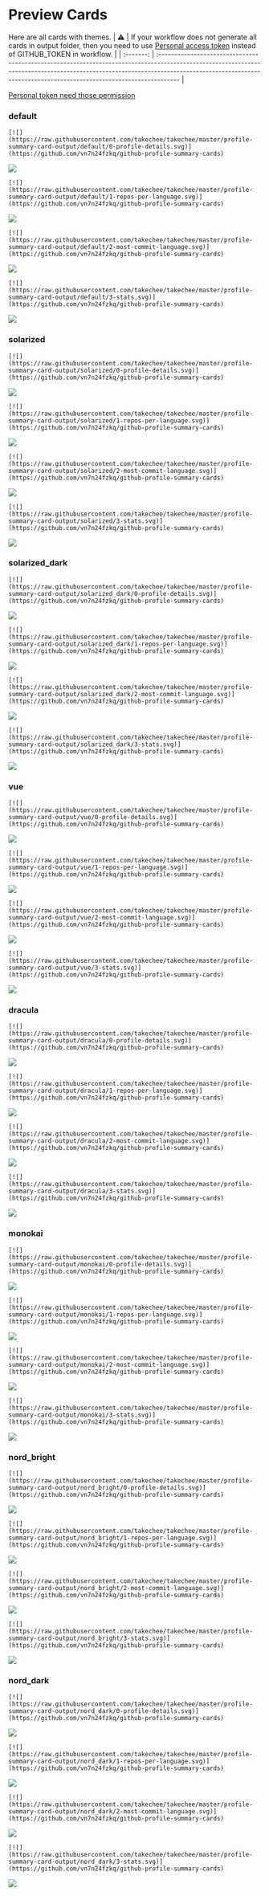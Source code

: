 
# Preview Cards

Here are all cards with themes.
| :warning: | If your workflow does not generate all cards in output folder, then you need to use [Personal access token](https://docs.github.com/en/actions/configuring-and-managing-workflows/creating-and-storing-encrypted-secrets) instead of GITHUB_TOKEN in workflow. |
| :-------: | :------------------------------------------------------------------------------------------------------------------------------------------------------------------------------------------------------------------------------------------------ |

[Personal token need those permission](https://github.com/vn7n24fzkq/github-profile-summary-cards/wiki/Personal-access-token-permissions)


### default


```
[![](https://raw.githubusercontent.com/takechee/takechee/master/profile-summary-card-output/default/0-profile-details.svg)](https://github.com/vn7n24fzkq/github-profile-summary-cards)
```
![](https://raw.githubusercontent.com/takechee/takechee/master/profile-summary-card-output/default/0-profile-details.svg)


```
[![](https://raw.githubusercontent.com/takechee/takechee/master/profile-summary-card-output/default/1-repos-per-language.svg)](https://github.com/vn7n24fzkq/github-profile-summary-cards)
```
![](https://raw.githubusercontent.com/takechee/takechee/master/profile-summary-card-output/default/1-repos-per-language.svg)


```
[![](https://raw.githubusercontent.com/takechee/takechee/master/profile-summary-card-output/default/2-most-commit-language.svg)](https://github.com/vn7n24fzkq/github-profile-summary-cards)
```
![](https://raw.githubusercontent.com/takechee/takechee/master/profile-summary-card-output/default/2-most-commit-language.svg)


```
[![](https://raw.githubusercontent.com/takechee/takechee/master/profile-summary-card-output/default/3-stats.svg)](https://github.com/vn7n24fzkq/github-profile-summary-cards)
```
![](https://raw.githubusercontent.com/takechee/takechee/master/profile-summary-card-output/default/3-stats.svg)


### solarized


```
[![](https://raw.githubusercontent.com/takechee/takechee/master/profile-summary-card-output/solarized/0-profile-details.svg)](https://github.com/vn7n24fzkq/github-profile-summary-cards)
```
![](https://raw.githubusercontent.com/takechee/takechee/master/profile-summary-card-output/solarized/0-profile-details.svg)


```
[![](https://raw.githubusercontent.com/takechee/takechee/master/profile-summary-card-output/solarized/1-repos-per-language.svg)](https://github.com/vn7n24fzkq/github-profile-summary-cards)
```
![](https://raw.githubusercontent.com/takechee/takechee/master/profile-summary-card-output/solarized/1-repos-per-language.svg)


```
[![](https://raw.githubusercontent.com/takechee/takechee/master/profile-summary-card-output/solarized/2-most-commit-language.svg)](https://github.com/vn7n24fzkq/github-profile-summary-cards)
```
![](https://raw.githubusercontent.com/takechee/takechee/master/profile-summary-card-output/solarized/2-most-commit-language.svg)


```
[![](https://raw.githubusercontent.com/takechee/takechee/master/profile-summary-card-output/solarized/3-stats.svg)](https://github.com/vn7n24fzkq/github-profile-summary-cards)
```
![](https://raw.githubusercontent.com/takechee/takechee/master/profile-summary-card-output/solarized/3-stats.svg)


### solarized_dark


```
[![](https://raw.githubusercontent.com/takechee/takechee/master/profile-summary-card-output/solarized_dark/0-profile-details.svg)](https://github.com/vn7n24fzkq/github-profile-summary-cards)
```
![](https://raw.githubusercontent.com/takechee/takechee/master/profile-summary-card-output/solarized_dark/0-profile-details.svg)


```
[![](https://raw.githubusercontent.com/takechee/takechee/master/profile-summary-card-output/solarized_dark/1-repos-per-language.svg)](https://github.com/vn7n24fzkq/github-profile-summary-cards)
```
![](https://raw.githubusercontent.com/takechee/takechee/master/profile-summary-card-output/solarized_dark/1-repos-per-language.svg)


```
[![](https://raw.githubusercontent.com/takechee/takechee/master/profile-summary-card-output/solarized_dark/2-most-commit-language.svg)](https://github.com/vn7n24fzkq/github-profile-summary-cards)
```
![](https://raw.githubusercontent.com/takechee/takechee/master/profile-summary-card-output/solarized_dark/2-most-commit-language.svg)


```
[![](https://raw.githubusercontent.com/takechee/takechee/master/profile-summary-card-output/solarized_dark/3-stats.svg)](https://github.com/vn7n24fzkq/github-profile-summary-cards)
```
![](https://raw.githubusercontent.com/takechee/takechee/master/profile-summary-card-output/solarized_dark/3-stats.svg)


### vue


```
[![](https://raw.githubusercontent.com/takechee/takechee/master/profile-summary-card-output/vue/0-profile-details.svg)](https://github.com/vn7n24fzkq/github-profile-summary-cards)
```
![](https://raw.githubusercontent.com/takechee/takechee/master/profile-summary-card-output/vue/0-profile-details.svg)


```
[![](https://raw.githubusercontent.com/takechee/takechee/master/profile-summary-card-output/vue/1-repos-per-language.svg)](https://github.com/vn7n24fzkq/github-profile-summary-cards)
```
![](https://raw.githubusercontent.com/takechee/takechee/master/profile-summary-card-output/vue/1-repos-per-language.svg)


```
[![](https://raw.githubusercontent.com/takechee/takechee/master/profile-summary-card-output/vue/2-most-commit-language.svg)](https://github.com/vn7n24fzkq/github-profile-summary-cards)
```
![](https://raw.githubusercontent.com/takechee/takechee/master/profile-summary-card-output/vue/2-most-commit-language.svg)


```
[![](https://raw.githubusercontent.com/takechee/takechee/master/profile-summary-card-output/vue/3-stats.svg)](https://github.com/vn7n24fzkq/github-profile-summary-cards)
```
![](https://raw.githubusercontent.com/takechee/takechee/master/profile-summary-card-output/vue/3-stats.svg)


### dracula


```
[![](https://raw.githubusercontent.com/takechee/takechee/master/profile-summary-card-output/dracula/0-profile-details.svg)](https://github.com/vn7n24fzkq/github-profile-summary-cards)
```
![](https://raw.githubusercontent.com/takechee/takechee/master/profile-summary-card-output/dracula/0-profile-details.svg)


```
[![](https://raw.githubusercontent.com/takechee/takechee/master/profile-summary-card-output/dracula/1-repos-per-language.svg)](https://github.com/vn7n24fzkq/github-profile-summary-cards)
```
![](https://raw.githubusercontent.com/takechee/takechee/master/profile-summary-card-output/dracula/1-repos-per-language.svg)


```
[![](https://raw.githubusercontent.com/takechee/takechee/master/profile-summary-card-output/dracula/2-most-commit-language.svg)](https://github.com/vn7n24fzkq/github-profile-summary-cards)
```
![](https://raw.githubusercontent.com/takechee/takechee/master/profile-summary-card-output/dracula/2-most-commit-language.svg)


```
[![](https://raw.githubusercontent.com/takechee/takechee/master/profile-summary-card-output/dracula/3-stats.svg)](https://github.com/vn7n24fzkq/github-profile-summary-cards)
```
![](https://raw.githubusercontent.com/takechee/takechee/master/profile-summary-card-output/dracula/3-stats.svg)


### monokai


```
[![](https://raw.githubusercontent.com/takechee/takechee/master/profile-summary-card-output/monokai/0-profile-details.svg)](https://github.com/vn7n24fzkq/github-profile-summary-cards)
```
![](https://raw.githubusercontent.com/takechee/takechee/master/profile-summary-card-output/monokai/0-profile-details.svg)


```
[![](https://raw.githubusercontent.com/takechee/takechee/master/profile-summary-card-output/monokai/1-repos-per-language.svg)](https://github.com/vn7n24fzkq/github-profile-summary-cards)
```
![](https://raw.githubusercontent.com/takechee/takechee/master/profile-summary-card-output/monokai/1-repos-per-language.svg)


```
[![](https://raw.githubusercontent.com/takechee/takechee/master/profile-summary-card-output/monokai/2-most-commit-language.svg)](https://github.com/vn7n24fzkq/github-profile-summary-cards)
```
![](https://raw.githubusercontent.com/takechee/takechee/master/profile-summary-card-output/monokai/2-most-commit-language.svg)


```
[![](https://raw.githubusercontent.com/takechee/takechee/master/profile-summary-card-output/monokai/3-stats.svg)](https://github.com/vn7n24fzkq/github-profile-summary-cards)
```
![](https://raw.githubusercontent.com/takechee/takechee/master/profile-summary-card-output/monokai/3-stats.svg)


### nord_bright


```
[![](https://raw.githubusercontent.com/takechee/takechee/master/profile-summary-card-output/nord_bright/0-profile-details.svg)](https://github.com/vn7n24fzkq/github-profile-summary-cards)
```
![](https://raw.githubusercontent.com/takechee/takechee/master/profile-summary-card-output/nord_bright/0-profile-details.svg)


```
[![](https://raw.githubusercontent.com/takechee/takechee/master/profile-summary-card-output/nord_bright/1-repos-per-language.svg)](https://github.com/vn7n24fzkq/github-profile-summary-cards)
```
![](https://raw.githubusercontent.com/takechee/takechee/master/profile-summary-card-output/nord_bright/1-repos-per-language.svg)


```
[![](https://raw.githubusercontent.com/takechee/takechee/master/profile-summary-card-output/nord_bright/2-most-commit-language.svg)](https://github.com/vn7n24fzkq/github-profile-summary-cards)
```
![](https://raw.githubusercontent.com/takechee/takechee/master/profile-summary-card-output/nord_bright/2-most-commit-language.svg)


```
[![](https://raw.githubusercontent.com/takechee/takechee/master/profile-summary-card-output/nord_bright/3-stats.svg)](https://github.com/vn7n24fzkq/github-profile-summary-cards)
```
![](https://raw.githubusercontent.com/takechee/takechee/master/profile-summary-card-output/nord_bright/3-stats.svg)


### nord_dark


```
[![](https://raw.githubusercontent.com/takechee/takechee/master/profile-summary-card-output/nord_dark/0-profile-details.svg)](https://github.com/vn7n24fzkq/github-profile-summary-cards)
```
![](https://raw.githubusercontent.com/takechee/takechee/master/profile-summary-card-output/nord_dark/0-profile-details.svg)


```
[![](https://raw.githubusercontent.com/takechee/takechee/master/profile-summary-card-output/nord_dark/1-repos-per-language.svg)](https://github.com/vn7n24fzkq/github-profile-summary-cards)
```
![](https://raw.githubusercontent.com/takechee/takechee/master/profile-summary-card-output/nord_dark/1-repos-per-language.svg)


```
[![](https://raw.githubusercontent.com/takechee/takechee/master/profile-summary-card-output/nord_dark/2-most-commit-language.svg)](https://github.com/vn7n24fzkq/github-profile-summary-cards)
```
![](https://raw.githubusercontent.com/takechee/takechee/master/profile-summary-card-output/nord_dark/2-most-commit-language.svg)


```
[![](https://raw.githubusercontent.com/takechee/takechee/master/profile-summary-card-output/nord_dark/3-stats.svg)](https://github.com/vn7n24fzkq/github-profile-summary-cards)
```
![](https://raw.githubusercontent.com/takechee/takechee/master/profile-summary-card-output/nord_dark/3-stats.svg)

